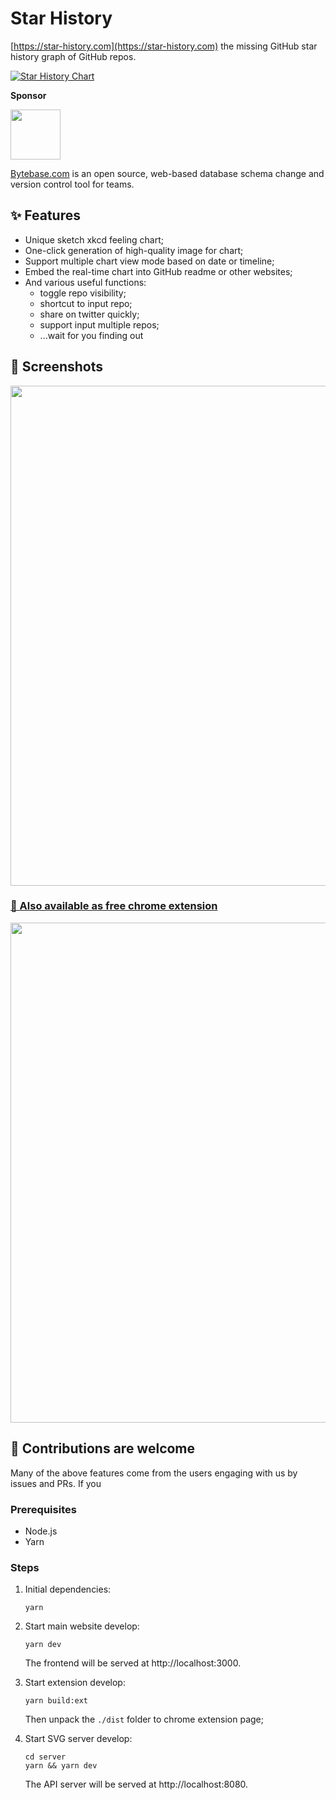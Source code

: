 # Star History

[https://star-history.com](https://star-history.com) the missing GitHub star history graph of GitHub repos.

[![Star History Chart](https://api.star-history.com/svg?repos=bytebase/star-history&type=Date)](https://star-history.com/#bytebase/star-history&Date)

**Sponsor**

<a href="https://bytebase.com/"> <img height="80px" src="https://i.v2ex.co/3VSATzOl.png" /> </a>

[Bytebase.com](https://bytebase.com) is an open source, web-based database schema change and version control tool for teams.

## ✨ Features

- Unique sketch xkcd feeling chart;
- One-click generation of high-quality image for chart;
- Support multiple chart view mode based on date or timeline;
- Embed the real-time chart into GitHub readme or other websites;
- And various useful functions:
  - toggle repo visibility;
  - shortcut to input repo;
  - share on twitter quickly;
  - support input multiple repos;
  - ...wait for you finding out

## 🌠 Screenshots

<a href="https://star-history.com"><img width="800px" src="https://user-images.githubusercontent.com/24653555/154277513-62771f05-f408-486c-88fc-bb104e4b1261.gif" />
</a>

### [🧩 Also available as free chrome extension](https://chrome.google.com/webstore/detail/star-history/iijibbcdddbhokfepbblglfgdglnccfn)

<a href="https://chrome.google.com/webstore/detail/star-history/iijibbcdddbhokfepbblglfgdglnccfn"><img width="800px" src="https://user-images.githubusercontent.com/24653555/154291891-fb297858-c93a-4c56-bc00-a1620304b8ca.png" /></a>

## 💪 Contributions are welcome

Many of the above features come from the users engaging with us by issues and PRs. If you

### Prerequisites

- Node.js
- Yarn

### Steps

1. Initial dependencies:

   ```shell
   yarn
   ```

2. Start main website develop:

   ```shell
   yarn dev
   ```

   The frontend will be served at http://localhost:3000.

3. Start extension develop:

   ```shell
   yarn build:ext
   ```

   Then unpack the `./dist` folder to chrome extension page;

4. Start SVG server develop:

   ```shell
   cd server
   yarn && yarn dev
   ```

   The API server will be served at http://localhost:8080.
